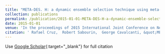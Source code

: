 ```yaml
---
title: "META-DES. H: a dynamic ensemble selection technique using meta-learning and a dynamic weighting approach"
collection: publications
permalink: /publication/2015-01-01-META-DES-H-a-dynamic-ensemble-selection-technique-using-meta-learning-and-a-dynamic-weighting-approach
date: 2015-01-01
venue: 'In the proceedings of 2015 International Joint Conference on Neural Networks (IJCNN)'
citation: ' Rafael Cruz,  Robert Sabourin,  George Cavalcanti, &quot;META-DES. H: a dynamic ensemble selection technique using meta-learning and a dynamic weighting approach.&quot; In the proceedings of 2015 International Joint Conference on Neural Networks (IJCNN), 2015.'
---
```

Use [Google Scholar](https://scholar.google.com/scholar?q=META+DES.+H:+a+dynamic+ensemble+selection+technique+using+meta+learning+and+a+dynamic+weighting+approach){:target="_blank"} for full citation